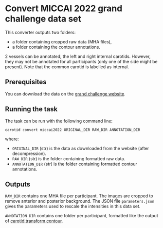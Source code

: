 # Convert MICCAI 2022 grand challenge data set

This converter outputs two folders:

- a folder containing cropped raw data (MHA files),
- a folder containing the contour annotations.

2 vessels can be annotated, the left and right internal carotids.
However, they may not be annotated for all participants (only one of the side
might be present).
Note that the common carotid is labelled as internal.

## Prerequisites

You can download the data on the [grand challenge website](https://vessel-wall-segmentation-2022.grand-challenge.org/data/). 

## Running the task

The task can be run with the following command line:
```
carotid convert miccai2022 ORIGINAL_DIR RAW_DIR ANNOTATION_DIR
```
where:

- `ORIGINAL_DIR` (str) is the data as downloaded from the website (after decompression).
- `RAW_DIR` (str) is the folder containing formatted raw data.
- `ANNOTATION_DIR` (str) is the folder containing formatted contour annotations.

## Outputs

`RAW_DIR` contains one MHA file per participant. The images are cropped to remove anterior and posterior
background. The JSON file `parameters.json` gives the parameters used to rescale the intensities in this data set.

`ANNOTATION_DIR` contains one folder per participant, formatted like the output
of [carotid transform contour](../Transforms/Contour.md#outputs).